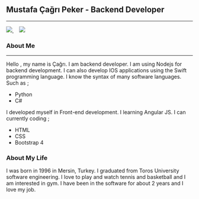 

<h2>Mustafa Çağrı Peker - Backend Developer</h2>

<hr>
<a style='margin-right : 15px;' target="_blank" href = 'https://www.linkedin.com/in/mustafa-%C3%A7a%C4%9Fr%C4%B1-peker-2491271a8/'> <img src="https://img.shields.io/badge/LinkedIn-0077B5?style=for-the-badge&logo=linkedin&logoColor=white" />
 </a><a target="_blank" href = 'https://www.instagram.com/mcagripekerr/'> <img src="https://img.shields.io/badge/Instagram-E4405F?style=for-the-badge&logo=instagram&logoColor=white" />
 </a>
 
 ### About Me
 <hr>
 Hello , my name is Çağrı. I am backend developer. I am using Nodejs for backend development. I can also develop IOS applications using the Swift programming language. I know the syntax of many software languages. Such as ;
 <ul>
 <li>Python</li>
 <li>C#</li>
 </ul>
 
 I developed myself in Front-end development. I learning Angular JS. I can currently coding ; 
 <ul>
 <li>HTML</li>
 <li>CSS</li>
  <li>Bootstrap 4</li>
 </ul>
 
 ### About My Life
 
 I was born in 1996 in Mersin, Turkey. I graduated from Toros University software engineering. I love to play and watch tennis and basketball and I am interested in gym. I have been in the software for about 2 years and I love my job. 
